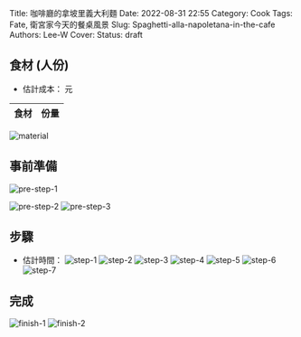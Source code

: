 Title: 咖啡廳的拿坡里義大利麵
Date: 2022-08-31 22:55
Category: Cook
Tags: Fate, 衛宮家今天的餐桌風景
Slug: Spaghetti-alla-napoletana-in-the-cafe
Authors: Lee-W
Cover:
Status: draft

## 食材 (人份)
* 估計成本： 元

| 食材 | 份量 |
|---|---|

![material](/images/post-images/2022-Spaghetti-alla-napoletana-in-the-cafe/material.jpeg)



## 事前準備
![pre-step-1](/images/post-images/2022-Spaghetti-alla-napoletana-in-the-cafe/pre-step-1.jpeg)

![pre-step-2](/images/post-images/2022-Spaghetti-alla-napoletana-in-the-cafe/pre-step-2.jpeg)
![pre-step-3](/images/post-images/2022-Spaghetti-alla-napoletana-in-the-cafe/pre-step-3.jpeg)


## 步驟
* 估計時間：
![step-1](/images/post-images/2022-Spaghetti-alla-napoletana-in-the-cafe/step-1.jpeg)
![step-2](/images/post-images/2022-Spaghetti-alla-napoletana-in-the-cafe/step-2.jpeg)
![step-3](/images/post-images/2022-Spaghetti-alla-napoletana-in-the-cafe/step-3.jpeg)
![step-4](/images/post-images/2022-Spaghetti-alla-napoletana-in-the-cafe/step-4.jpeg)
![step-5](/images/post-images/2022-Spaghetti-alla-napoletana-in-the-cafe/step-5.jpeg)
![step-6](/images/post-images/2022-Spaghetti-alla-napoletana-in-the-cafe/step-6.jpeg)
![step-7](/images/post-images/2022-Spaghetti-alla-napoletana-in-the-cafe/step-7.jpeg)

## 完成

![finish-1](/images/post-images/2022-Spaghetti-alla-napoletana-in-the-cafe/finish-1.jpeg)
![finish-2](/images/post-images/2022-Spaghetti-alla-napoletana-in-the-cafe/finish-2.jpeg)
